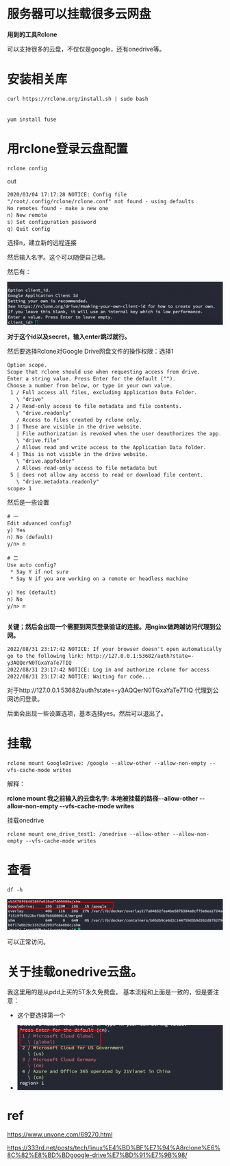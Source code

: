 # 服务器可以挂载很多云网盘

**用到的工具Rclone**

可以支持很多的云盘，不仅仅是google，还有onedrive等。



# 安装相关库

```
curl https://rclone.org/install.sh | sudo bash


yum install fuse
```



# 用rclone登录云盘配置

```
rclone config
```

out

```
2020/03/04 17:17:28 NOTICE: Config file "/root/.config/rclone/rclone.conf" not found - using defaults
No remotes found - make a new one
n) New remote
s) Set configuration password
q) Quit config
```

选择n，建立新的远程连接

然后输入名字。这个可以随便自己填。

然后有：

![image-20220831231450455](https://raw.githubusercontent.com/kengerlwl/MDimg/master/image/ddc552e2fb60427a31c6b3d28ba21944/190c5cd6fd72ae07d40dc37b782a5c5b.png)

**对于这个id以及secret，输入enter跳过就行。**



然后要选择Rclone对Google Drive网盘文件的操作权限：选择1

```
Option scope.
Scope that rclone should use when requesting access from drive.
Enter a string value. Press Enter for the default ("").
Choose a number from below, or type in your own value.
 1 / Full access all files, excluding Application Data Folder.
   \ "drive"
 2 / Read-only access to file metadata and file contents.
   \ "drive.readonly"
   / Access to files created by rclone only.
 3 | These are visible in the drive website.
   | File authorization is revoked when the user deauthorizes the app.
   \ "drive.file"
   / Allows read and write access to the Application Data folder.
 4 | This is not visible in the drive website.
   \ "drive.appfolder"
   / Allows read-only access to file metadata but
 5 | does not allow any access to read or download file content.
   \ "drive.metadata.readonly"
scope> 1

```

然后是一些设置

```
# 一
Edit advanced config?
y) Yes
n) No (default)
y/n> n

# 二
Use auto config?
 * Say Y if not sure
 * Say N if you are working on a remote or headless machine

y) Yes (default)
n) No
y/n> n


```



**关键；然后会出现一个需要到网页登录验证的连接。用nginx做跨越访问代理到公网。**

```
2022/08/31 23:17:42 NOTICE: If your browser doesn't open automatically go to the following link: http://127.0.0.1:53682/auth?state=-y3AQQerN0TGxaYaTe7TIQ
2022/08/31 23:17:42 NOTICE: Log in and authorize rclone for access
2022/08/31 23:17:42 NOTICE: Waiting for code...
```

对于http://127.0.0.1:53682/auth?state=-y3AQQerN0TGxaYaTe7TIQ 代理到公网访问登录。



后面会出现一些设置选项，基本选择yes。然后可以退出了。



# 挂载

```
rclone mount GoogleDrive: /google --allow-other --allow-non-empty --vfs-cache-mode writes
```

解释：

**rclone mount 我之前输入的云盘名字: 本地被挂载的路径--allow-other --allow-non-empty --vfs-cache-mode writes**



挂载onedrive

```
rclone mount one_drive_test1: /onedrive --allow-other --allow-non-empty --vfs-cache-mode writes
```





# 查看

```
df -h
```

![image-20220831232119105](https://raw.githubusercontent.com/kengerlwl/MDimg/master/image/ddc552e2fb60427a31c6b3d28ba21944/c80ebaf306121bc49740af4fe17cb717.png)



可以正常访问。





# 关于挂载onedrive云盘。

我这里用的是从pdd上买的5T永久免费盘。
基本流程和上面是一致的，但是要注意：
- 这个要选择第一个

- ![image-20220917175707801](https://raw.githubusercontent.com/kengerlwl/MDimg/master/image/ddc552e2fb60427a31c6b3d28ba21944/8e7ea2a21d97e78f3d5ff4631ce393f1.png)

  



# ref

https://www.unvone.com/69270.html

https://333rd.net/posts/tech/linux%E4%BD%BF%E7%94%A8rclone%E6%8C%82%E8%BD%BDgoogle-drive%E7%BD%91%E7%9B%98/